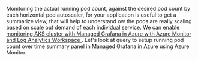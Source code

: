   Monitoring the actual running pod count, against the desired pod count by each horizontal pod autoscaler, for your application is useful to get a summarize view, that will help to understand ow the pods are really scaling based on  scale out demand of each individual service. We can enable <a href="https://learn.microsoft.com/en-us/azure/azure-monitor/containers/container-insights-enable-aks?WT.mc_id=AZ-MVP-5000590&tabs=portal-azure-monitor#existing-aks-cluster" target="_blank" rel="noopener"><span>monitoring AKS cluster with Managed Grafana in Azure with Azure Monitor and Log Analytics Workspace</span> </a>.  Let's look at query to setup running pod count over time summary panel in Managed Grafana in Azure using Azure Monitor.
